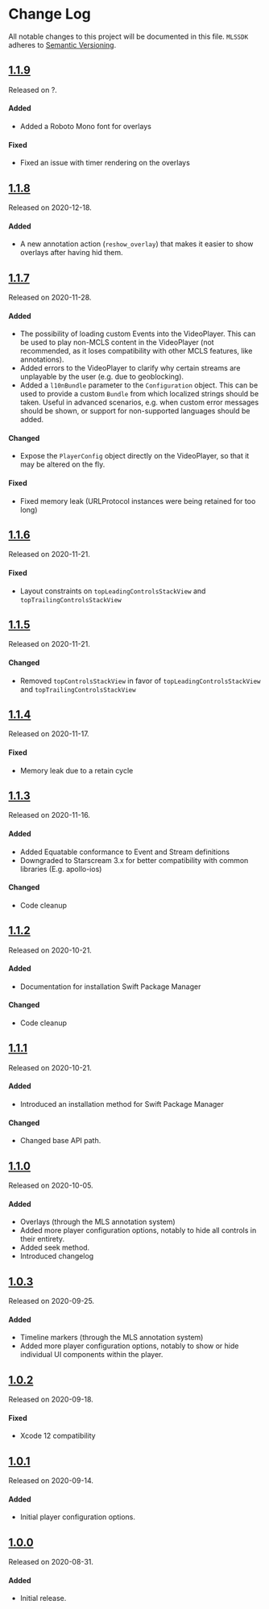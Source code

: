 # Change Log
All notable changes to this project will be documented in this file.
`MLSSDK` adheres to [Semantic Versioning](https://semver.org/).

## [1.1.9](https://github.com/MyCujoo/mls-ios/releases/tag/1.1.9)
Released on ?.

#### Added
- Added a Roboto Mono font for overlays

#### Fixed
- Fixed an issue with timer rendering on the overlays

## [1.1.8](https://github.com/MyCujoo/mls-ios/releases/tag/1.1.8)
Released on 2020-12-18.

#### Added
- A new annotation action (`reshow_overlay`) that makes it easier to show overlays after having hid them.


## [1.1.7](https://github.com/MyCujoo/mls-ios/releases/tag/1.1.7)
Released on 2020-11-28.

#### Added
- The possibility of loading custom Events into the VideoPlayer. This can be used to play non-MCLS content in the VideoPlayer (not recommended, as it loses compatibility with other MCLS features, like annotations).
- Added errors to the VideoPlayer to clarify why certain streams are unplayable by the user (e.g. due to geoblocking).
- Added a `l10nBundle` parameter to the `Configuration` object. This can be used to provide a custom `Bundle` from which localized strings should be taken. Useful in advanced scenarios, e.g. when custom error messages should be shown, or support for non-supported languages should be added.

#### Changed
- Expose the `PlayerConfig` object directly on the VideoPlayer, so that it may be altered on the fly.

#### Fixed
- Fixed memory leak (URLProtocol instances were being retained for too long)

## [1.1.6](https://github.com/MyCujoo/mls-ios/releases/tag/1.1.6)
Released on 2020-11-21.

#### Fixed
- Layout constraints on `topLeadingControlsStackView` and `topTrailingControlsStackView`

## [1.1.5](https://github.com/MyCujoo/mls-ios/releases/tag/1.1.5)
Released on 2020-11-21.

#### Changed
- Removed `topControlsStackView` in favor of  `topLeadingControlsStackView` and `topTrailingControlsStackView`

## [1.1.4](https://github.com/MyCujoo/mls-ios/releases/tag/1.1.4)
Released on 2020-11-17.

#### Fixed
- Memory leak due to a retain cycle

## [1.1.3](https://github.com/MyCujoo/mls-ios/releases/tag/1.1.3)
Released on 2020-11-16.

#### Added
- Added Equatable conformance to Event and Stream definitions
- Downgraded to Starscream 3.x for better compatibility with common libraries (E.g. apollo-ios)

#### Changed
- Code cleanup

## [1.1.2](https://github.com/MyCujoo/mls-ios/releases/tag/1.1.2)
Released on 2020-10-21.

#### Added
- Documentation for installation Swift Package Manager

#### Changed
- Code cleanup

## [1.1.1](https://github.com/MyCujoo/mls-ios/releases/tag/1.1.1)
Released on 2020-10-21.

#### Added
- Introduced an installation method for Swift Package Manager

#### Changed
- Changed base API path.


## [1.1.0](https://github.com/MyCujoo/mls-ios/releases/tag/1.1.0)
Released on 2020-10-05.

#### Added
- Overlays (through the MLS annotation system)
- Added more player configuration options, notably to hide all controls in their entirety.
- Added seek method.
- Introduced changelog

## [1.0.3](https://github.com/MyCujoo/mls-ios/releases/tag/1.0.3)
Released on 2020-09-25.

#### Added
- Timeline markers (through the MLS annotation system)
- Added more player configuration options, notably to show or hide individual UI components within the player.

## [1.0.2](https://github.com/MyCujoo/mls-ios/releases/tag/1.0.2)
Released on 2020-09-18.

#### Fixed
- Xcode 12 compatibility

## [1.0.1](https://github.com/MyCujoo/mls-ios/releases/tag/1.0.1)
Released on 2020-09-14.

#### Added
- Initial player configuration options.

## [1.0.0](https://github.com/MyCujoo/mls-ios/releases/tag/1.0.0)
Released on 2020-08-31.

#### Added
- Initial release.
